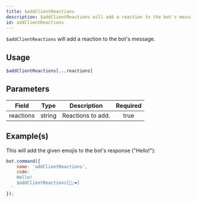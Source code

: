 ```yaml
---
title: $addClientReactions
description: $addClientReactions will add a reaction to the bot's message.
id: addClientReactions
---
```


`$addClientReactions` will add a reaction to the bot's message.

## Usage

```php
$addClientReactions[...reactions]
```

## Parameters

| Field     | Type   | Description       | Required |
| --------- | ------ | ----------------- | :------: |
| reactions | string | Reactions to add. |   true   |

## Example(s)

This will add the given emojis to the bot's response ("Hello!"):

```javascript
bot.command({
    name: 'addClientReactions',
    code: `
    Hello!
    $addClientReactions[🧡;❤]
  `
});
```